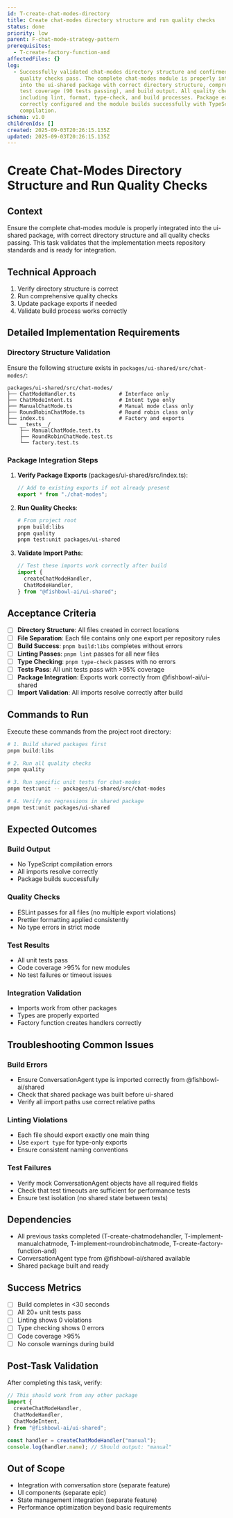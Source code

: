 ```yaml
---
id: T-create-chat-modes-directory
title: Create chat-modes directory structure and run quality checks
status: done
priority: low
parent: F-chat-mode-strategy-pattern
prerequisites:
  - T-create-factory-function-and
affectedFiles: {}
log:
  - Successfully validated chat-modes directory structure and confirmed all
    quality checks pass. The complete chat-modes module is properly integrated
    into the ui-shared package with correct directory structure, comprehensive
    test coverage (90 tests passing), and build output. All quality checks pass
    including lint, format, type-check, and build processes. Package exports are
    correctly configured and the module builds successfully with TypeScript
    compilation.
schema: v1.0
childrenIds: []
created: 2025-09-03T20:26:15.135Z
updated: 2025-09-03T20:26:15.135Z
---
```


# Create Chat-Modes Directory Structure and Run Quality Checks

## Context

Ensure the complete chat-modes module is properly integrated into the ui-shared package, with correct directory structure and all quality checks passing. This task validates that the implementation meets repository standards and is ready for integration.

## Technical Approach

1. Verify directory structure is correct
2. Run comprehensive quality checks
3. Update package exports if needed
4. Validate build process works correctly

## Detailed Implementation Requirements

### Directory Structure Validation

Ensure the following structure exists in `packages/ui-shared/src/chat-modes/`:

```
packages/ui-shared/src/chat-modes/
├── ChatModeHandler.ts              # Interface only
├── ChatModeIntent.ts               # Intent type only
├── ManualChatMode.ts               # Manual mode class only
├── RoundRobinChatMode.ts           # Round robin class only
├── index.ts                        # Factory and exports
└── __tests__/
    ├── ManualChatMode.test.ts
    ├── RoundRobinChatMode.test.ts
    └── factory.test.ts
```

### Package Integration Steps

1. **Verify Package Exports** (packages/ui-shared/src/index.ts):

   ```typescript
   // Add to existing exports if not already present
   export * from "./chat-modes";
   ```

2. **Run Quality Checks**:

   ```bash
   # From project root
   pnpm build:libs
   pnpm quality
   pnpm test:unit packages/ui-shared
   ```

3. **Validate Import Paths**:
   ```typescript
   // Test these imports work correctly after build
   import {
     createChatModeHandler,
     ChatModeHandler,
   } from "@fishbowl-ai/ui-shared";
   ```

## Acceptance Criteria

- [ ] **Directory Structure**: All files created in correct locations
- [ ] **File Separation**: Each file contains only one export per repository rules
- [ ] **Build Success**: `pnpm build:libs` completes without errors
- [ ] **Linting Passes**: `pnpm lint` passes for all new files
- [ ] **Type Checking**: `pnpm type-check` passes with no errors
- [ ] **Tests Pass**: All unit tests pass with >95% coverage
- [ ] **Package Integration**: Exports work correctly from @fishbowl-ai/ui-shared
- [ ] **Import Validation**: All imports resolve correctly after build

## Commands to Run

Execute these commands from the project root directory:

```bash
# 1. Build shared packages first
pnpm build:libs

# 2. Run all quality checks
pnpm quality

# 3. Run specific unit tests for chat-modes
pnpm test:unit -- packages/ui-shared/src/chat-modes

# 4. Verify no regressions in shared package
pnpm test:unit packages/ui-shared
```

## Expected Outcomes

### Build Output

- No TypeScript compilation errors
- All imports resolve correctly
- Package builds successfully

### Quality Checks

- ESLint passes for all files (no multiple export violations)
- Prettier formatting applied consistently
- No type errors in strict mode

### Test Results

- All unit tests pass
- Code coverage >95% for new modules
- No test failures or timeout issues

### Integration Validation

- Imports work from other packages
- Types are properly exported
- Factory function creates handlers correctly

## Troubleshooting Common Issues

### Build Errors

- Ensure ConversationAgent type is imported correctly from @fishbowl-ai/shared
- Check that shared package was built before ui-shared
- Verify all import paths use correct relative paths

### Linting Violations

- Each file should export exactly one main thing
- Use `export type` for type-only exports
- Ensure consistent naming conventions

### Test Failures

- Verify mock ConversationAgent objects have all required fields
- Check that test timeouts are sufficient for performance tests
- Ensure test isolation (no shared state between tests)

## Dependencies

- All previous tasks completed (T-create-chatmodehandler, T-implement-manualchatmode, T-implement-roundrobinchatmode, T-create-factory-function-and)
- ConversationAgent type from @fishbowl-ai/shared available
- Shared package built and ready

## Success Metrics

- [ ] Build completes in <30 seconds
- [ ] All 20+ unit tests pass
- [ ] Linting shows 0 violations
- [ ] Type checking shows 0 errors
- [ ] Code coverage >95%
- [ ] No console warnings during build

## Post-Task Validation

After completing this task, verify:

```typescript
// This should work from any other package
import {
  createChatModeHandler,
  ChatModeHandler,
  ChatModeIntent,
} from "@fishbowl-ai/ui-shared";

const handler = createChatModeHandler("manual");
console.log(handler.name); // Should output: "manual"
```

## Out of Scope

- Integration with conversation store (separate feature)
- UI components (separate epic)
- State management integration (separate feature)
- Performance optimization beyond basic requirements
